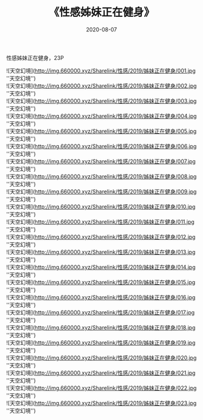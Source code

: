 ﻿---
layout: post
title:  《性感姊妹正在健身》
date:   2020-08-07
img: http://img.660000.xyz/Sharelink/性感/2019/姊妹正在健身/000.jpg
categories: [美女, 性感, 泳衣]
---

性感姊妹正在健身，23P

![天空幻境](http://img.660000.xyz/Sharelink/性感/2019/姊妹正在健身/001.jpg ''天空幻境'') <br>
![天空幻境](http://img.660000.xyz/Sharelink/性感/2019/姊妹正在健身/002.jpg ''天空幻境'') <br>
![天空幻境](http://img.660000.xyz/Sharelink/性感/2019/姊妹正在健身/003.jpg ''天空幻境'') <br>
![天空幻境](http://img.660000.xyz/Sharelink/性感/2019/姊妹正在健身/004.jpg ''天空幻境'') <br>
![天空幻境](http://img.660000.xyz/Sharelink/性感/2019/姊妹正在健身/005.jpg ''天空幻境'') <br>
![天空幻境](http://img.660000.xyz/Sharelink/性感/2019/姊妹正在健身/006.jpg ''天空幻境'') <br>
![天空幻境](http://img.660000.xyz/Sharelink/性感/2019/姊妹正在健身/007.jpg ''天空幻境'') <br>
![天空幻境](http://img.660000.xyz/Sharelink/性感/2019/姊妹正在健身/008.jpg ''天空幻境'') <br>
![天空幻境](http://img.660000.xyz/Sharelink/性感/2019/姊妹正在健身/009.jpg ''天空幻境'') <br>
![天空幻境](http://img.660000.xyz/Sharelink/性感/2019/姊妹正在健身/010.jpg ''天空幻境'') <br>
![天空幻境](http://img.660000.xyz/Sharelink/性感/2019/姊妹正在健身/011.jpg ''天空幻境'') <br>
![天空幻境](http://img.660000.xyz/Sharelink/性感/2019/姊妹正在健身/012.jpg ''天空幻境'') <br>
![天空幻境](http://img.660000.xyz/Sharelink/性感/2019/姊妹正在健身/013.jpg ''天空幻境'') <br>
![天空幻境](http://img.660000.xyz/Sharelink/性感/2019/姊妹正在健身/014.jpg ''天空幻境'') <br>
![天空幻境](http://img.660000.xyz/Sharelink/性感/2019/姊妹正在健身/015.jpg ''天空幻境'') <br>
![天空幻境](http://img.660000.xyz/Sharelink/性感/2019/姊妹正在健身/016.jpg ''天空幻境'') <br>
![天空幻境](http://img.660000.xyz/Sharelink/性感/2019/姊妹正在健身/017.jpg ''天空幻境'') <br>
![天空幻境](http://img.660000.xyz/Sharelink/性感/2019/姊妹正在健身/018.jpg ''天空幻境'') <br>
![天空幻境](http://img.660000.xyz/Sharelink/性感/2019/姊妹正在健身/019.jpg ''天空幻境'') <br>
![天空幻境](http://img.660000.xyz/Sharelink/性感/2019/姊妹正在健身/020.jpg ''天空幻境'') <br>
![天空幻境](http://img.660000.xyz/Sharelink/性感/2019/姊妹正在健身/021.jpg ''天空幻境'') <br>
![天空幻境](http://img.660000.xyz/Sharelink/性感/2019/姊妹正在健身/022.jpg ''天空幻境'') <br>
![天空幻境](http://img.660000.xyz/Sharelink/性感/2019/姊妹正在健身/023.jpg ''天空幻境'') <br>
